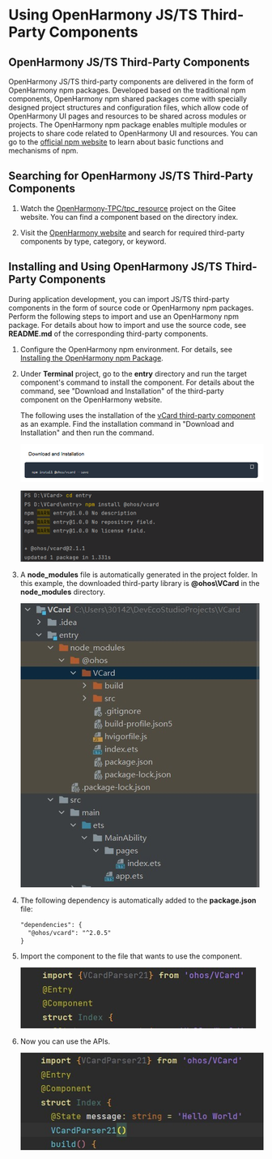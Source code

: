 # Using OpenHarmony JS/TS Third-Party Components
## OpenHarmony JS/TS Third-Party Components

OpenHarmony JS/TS third-party components are delivered in the form of OpenHarmony npm packages. Developed based on the traditional npm components, OpenHarmony npm shared packages come with specially designed project structures and configuration files, which allow code of OpenHarmony UI pages and resources to be shared across modules or projects. The OpenHarmony npm package enables multiple modules or projects to share code related to OpenHarmony UI and resources. You can go to the [official npm website](https://docs.npmjs.com/about-npm) to learn about basic functions and mechanisms of npm.

## Searching for OpenHarmony JS/TS Third-Party Components

1. Watch the [OpenHarmony-TPC/tpc_resource](https://gitee.com/openharmony-tpc/tpc_resource) project on the Gitee website. You can find a component based on the directory index.

2. Visit the [OpenHarmony website](https://www.openharmony.cn/mainPlay/tpc) and search for required third-party components by type, category, or keyword.

## Installing and Using OpenHarmony JS/TS Third-Party Components

During application development, you can import JS/TS third-party components in the form of source code or OpenHarmony npm packages. Perform the following steps to import and use an OpenHarmony npm package. For details about how to import and use the source code, see **README.md** of the corresponding third-party components.

1. Configure the OpenHarmony npm environment. For details, see [Installing the OpenHarmony npm Package](https://gitee.com/openharmony-tpc/docs/blob/master/OpenHarmony_npm_usage-en.md).

2. Under **Terminal** project, go to the **entry** directory and run the target component's command to install the component. For details about the command, see "Download and Installation" of the third-party component on the OpenHarmony website.

   The following uses the installation of the [vCard third-party component](https://growing.openharmony.cn/mainPlay/libraryMaps/vcard_595) as an example. Find the installation command in "Download and Installation" and then run the command.

   ![npm-usage1.png](npm-usage1.png)
   
   ![npm-usage2.png](npm-usage2.png)

3. A **node_modules** file is automatically generated in the project folder. In this example, the downloaded third-party library is **@ohos\VCard** in the **node_modules** directory.

   ![npm-usage3.png](npm-usage3.png)

4. The following dependency is automatically added to the **package.json** file:

   ```
   "dependencies": {
     "@ohos/vcard": "^2.0.5"
   }
   ```
   
5. Import the component to the file that wants to use the component.

   ![npm-usage4.png](npm-usage4.png)

6. Now you can use the APIs.

   ![npm-usage5.png](npm-usage5.png)
